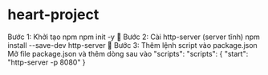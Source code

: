 # heart-project


Bước 1: Khởi tạo npm
npm init -y
🔧 Bước 2: Cài http-server (server tĩnh)
npm install --save-dev http-server
🔧 Bước 3: Thêm lệnh script vào package.json
Mở file package.json và thêm dòng sau vào "scripts":
"scripts": {
  "start": "http-server -p 8080"
}
